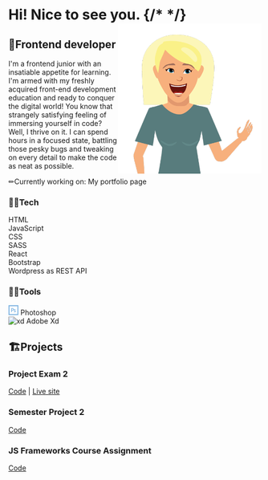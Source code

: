 # Hi! Nice to see you. {/* <img src='gitme.png' alt='avatar' height='300' style='float: right'/> */}
 
## 👶Frontend developer 
I'm a frontend junior with an insatiable appetite for learning. I'm armed with my freshly acquired front-end development education and ready to conquer the digital world! You know that strangely satisfying feeling of immersing yourself in code? Well, I thrive on it. I can spend hours in a focused state, battling those pesky bugs and tweaking on every detail to make the code as neat as possible.

✏Currently working on: My portfolio page


### 👩‍💻Tech
HTML <br/>
JavaScript <br/>
CSS <br/>
SASS <br/>
React <br/>
Bootstrap <br/>
Wordpress as REST API

### 👩‍🔧Tools 
<img src="https://raw.githubusercontent.com/devicons/devicon/master/icons/photoshop/photoshop-line.svg" alt="photoshop" width="20" height="20"/> Photoshop <br/>
<img src="https://cdn.worldvectorlogo.com/logos/adobe-xd.svg" alt="xd" width="20" height="20"/> Adobe Xd

## 🏗Projects

### Project Exam 2
[Code](https://github.com/vildehalvorsen/project-exam-2/) | [Live site](https://hwuapp.netlify.com/)

### Semester Project 2
[Code](https://github.com/vildehalvorsen/semester-project-2)

### JS Frameworks Course Assignment
[Code](https://github.com/vildehalvorsen/js-frameworks-ca)

